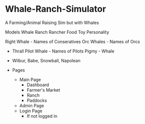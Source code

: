 # Whale-Ranch-Simulator
A Farming/Animal Raising Sim but with Whales

Models
Whale
Ranch
Rancher
Food
Toy
Personality

Right Whale - Names of Conseratives
Orc Whales - Names of Orcs
* Thrall
Pilot Whale - Names of Pilots
Pigmy - Whale
* Wilbur, Babe, Snowball, Napolean

* Pages
    * Main Page
        * Dashboard
        * Farmer's Market
        * Ranch
        * Paddocks
    * Admin Page
    * Login Page
        * If not logged in